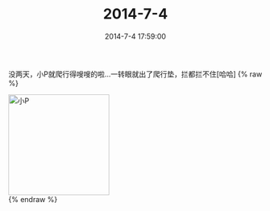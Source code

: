 ﻿---
title: 2014-7-4
date: 2014-7-4 17:59:00
tags:
categories: 妈妈
---
没两天，小P就爬行得嗖嗖的啦...一转眼就出了爬行垫，拦都拦不住[哈哈]
{% raw %}
<div style="width:500 px">
<div style="float:left; width:100 px"><img src="/2014-7-4/微信图片_20171010153545.jpg" width="200" alt="小P"></div>
<div style="clear:both"></div>
</div>
{% endraw %}